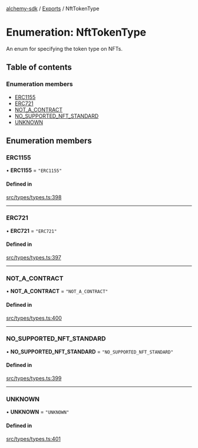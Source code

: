 [alchemy-sdk](../README.md) / [Exports](../modules.md) / NftTokenType

# Enumeration: NftTokenType

An enum for specifying the token type on NFTs.

## Table of contents

### Enumeration members

- [ERC1155](NftTokenType.md#erc1155)
- [ERC721](NftTokenType.md#erc721)
- [NOT\_A\_CONTRACT](NftTokenType.md#not_a_contract)
- [NO\_SUPPORTED\_NFT\_STANDARD](NftTokenType.md#no_supported_nft_standard)
- [UNKNOWN](NftTokenType.md#unknown)

## Enumeration members

### ERC1155

• **ERC1155** = `"ERC1155"`

#### Defined in

[src/types/types.ts:398](https://github.com/alchemyplatform/alchemy-sdk-js/blob/e62e5c7/src/types/types.ts#L398)

___

### ERC721

• **ERC721** = `"ERC721"`

#### Defined in

[src/types/types.ts:397](https://github.com/alchemyplatform/alchemy-sdk-js/blob/e62e5c7/src/types/types.ts#L397)

___

### NOT\_A\_CONTRACT

• **NOT\_A\_CONTRACT** = `"NOT_A_CONTRACT"`

#### Defined in

[src/types/types.ts:400](https://github.com/alchemyplatform/alchemy-sdk-js/blob/e62e5c7/src/types/types.ts#L400)

___

### NO\_SUPPORTED\_NFT\_STANDARD

• **NO\_SUPPORTED\_NFT\_STANDARD** = `"NO_SUPPORTED_NFT_STANDARD"`

#### Defined in

[src/types/types.ts:399](https://github.com/alchemyplatform/alchemy-sdk-js/blob/e62e5c7/src/types/types.ts#L399)

___

### UNKNOWN

• **UNKNOWN** = `"UNKNOWN"`

#### Defined in

[src/types/types.ts:401](https://github.com/alchemyplatform/alchemy-sdk-js/blob/e62e5c7/src/types/types.ts#L401)
